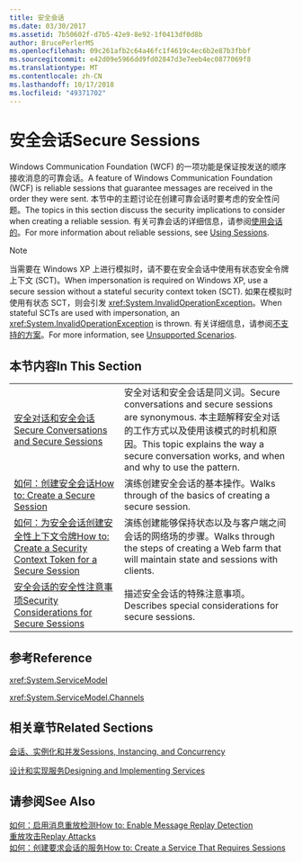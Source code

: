```yaml
---
title: 安全会话
ms.date: 03/30/2017
ms.assetid: 7b50602f-d7b5-42e9-8e92-1f0413df0d8b
author: BrucePerlerMS
ms.openlocfilehash: 09c261afb2c64a46fc1f4619c4ec6b2e87b3fbbf
ms.sourcegitcommit: e42d09e5966dd9fd02847d3e7eeb4ec0877069f8
ms.translationtype: MT
ms.contentlocale: zh-CN
ms.lasthandoff: 10/17/2018
ms.locfileid: "49371702"
---
```

# <a name="secure-sessions"></a><span data-ttu-id="27084-102">安全会话</span><span class="sxs-lookup"><span data-stu-id="27084-102">Secure Sessions</span></span>
<span data-ttu-id="27084-103">Windows Communication Foundation (WCF) 的一项功能是保证按发送的顺序接收消息的可靠会话。</span><span class="sxs-lookup"><span data-stu-id="27084-103">A feature of Windows Communication Foundation (WCF) is reliable sessions that guarantee messages are received in the order they were sent.</span></span> <span data-ttu-id="27084-104">本节中的主题讨论在创建可靠会话时要考虑的安全性问题。</span><span class="sxs-lookup"><span data-stu-id="27084-104">The topics in this section discuss the security implications to consider when creating a reliable session.</span></span> <span data-ttu-id="27084-105">有关可靠会话的详细信息，请参阅[使用会话的](../../../../docs/framework/wcf/using-sessions.md)。</span><span class="sxs-lookup"><span data-stu-id="27084-105">For more information about reliable sessions, see [Using Sessions](../../../../docs/framework/wcf/using-sessions.md).</span></span>  
  
> [!NOTE]
>  <span data-ttu-id="27084-106">当需要在 Windows XP 上进行模拟时，请不要在安全会话中使用有状态安全令牌上下文 (SCT)。</span><span class="sxs-lookup"><span data-stu-id="27084-106">When impersonation is required on Windows XP, use a secure session without a stateful security context token (SCT).</span></span> <span data-ttu-id="27084-107">如果在模拟时使用有状态 SCT，则会引发 <xref:System.InvalidOperationException>。</span><span class="sxs-lookup"><span data-stu-id="27084-107">When stateful SCTs are used with impersonation, an <xref:System.InvalidOperationException> is thrown.</span></span> <span data-ttu-id="27084-108">有关详细信息，请参阅[不支持的方案](../../../../docs/framework/wcf/feature-details/unsupported-scenarios.md)。</span><span class="sxs-lookup"><span data-stu-id="27084-108">For more information, see [Unsupported Scenarios](../../../../docs/framework/wcf/feature-details/unsupported-scenarios.md).</span></span>  
  
## <a name="in-this-section"></a><span data-ttu-id="27084-109">本节内容</span><span class="sxs-lookup"><span data-stu-id="27084-109">In This Section</span></span>  
  
|||  
|-|-|  
|[<span data-ttu-id="27084-110">安全对话和安全会话</span><span class="sxs-lookup"><span data-stu-id="27084-110">Secure Conversations and Secure Sessions</span></span>](../../../../docs/framework/wcf/feature-details/secure-conversations-and-secure-sessions.md)|<span data-ttu-id="27084-111">安全对话和安全会话是同义词。</span><span class="sxs-lookup"><span data-stu-id="27084-111">Secure conversations and secure sessions are synonymous.</span></span> <span data-ttu-id="27084-112">本主题解释安全对话的工作方式以及使用该模式的时机和原因。</span><span class="sxs-lookup"><span data-stu-id="27084-112">This topic explains the way a secure conversation works, and when and why to use the pattern.</span></span>|  
|[<span data-ttu-id="27084-113">如何：创建安全会话</span><span class="sxs-lookup"><span data-stu-id="27084-113">How to: Create a Secure Session</span></span>](../../../../docs/framework/wcf/feature-details/how-to-create-a-secure-session.md)|<span data-ttu-id="27084-114">演练创建安全会话的基本操作。</span><span class="sxs-lookup"><span data-stu-id="27084-114">Walks through of the basics of creating a secure session.</span></span>|  
|[<span data-ttu-id="27084-115">如何：为安全会话创建安全性上下文令牌</span><span class="sxs-lookup"><span data-stu-id="27084-115">How to: Create a Security Context Token for a Secure Session</span></span>](../../../../docs/framework/wcf/feature-details/how-to-create-a-security-context-token-for-a-secure-session.md)|<span data-ttu-id="27084-116">演练创建能够保持状态以及与客户端之间会话的网络场的步骤。</span><span class="sxs-lookup"><span data-stu-id="27084-116">Walks through the steps of creating a Web farm that will maintain state and sessions with clients.</span></span>|  
|[<span data-ttu-id="27084-117">安全会话的安全性注意事项</span><span class="sxs-lookup"><span data-stu-id="27084-117">Security Considerations for Secure Sessions</span></span>](../../../../docs/framework/wcf/feature-details/security-considerations-for-secure-sessions.md)|<span data-ttu-id="27084-118">描述安全会话的特殊注意事项。</span><span class="sxs-lookup"><span data-stu-id="27084-118">Describes special considerations for secure sessions.</span></span>|  
  
## <a name="reference"></a><span data-ttu-id="27084-119">参考</span><span class="sxs-lookup"><span data-stu-id="27084-119">Reference</span></span>  
 <xref:System.ServiceModel>  
  
 <xref:System.ServiceModel.Channels>  
  
## <a name="related-sections"></a><span data-ttu-id="27084-120">相关章节</span><span class="sxs-lookup"><span data-stu-id="27084-120">Related Sections</span></span>  
 [<span data-ttu-id="27084-121">会话、实例化和并发</span><span class="sxs-lookup"><span data-stu-id="27084-121">Sessions, Instancing, and Concurrency</span></span>](../../../../docs/framework/wcf/feature-details/sessions-instancing-and-concurrency.md)  
  
 [<span data-ttu-id="27084-122">设计和实现服务</span><span class="sxs-lookup"><span data-stu-id="27084-122">Designing and Implementing Services</span></span>](../../../../docs/framework/wcf/designing-and-implementing-services.md)  
  
## <a name="see-also"></a><span data-ttu-id="27084-123">请参阅</span><span class="sxs-lookup"><span data-stu-id="27084-123">See Also</span></span>  
 [<span data-ttu-id="27084-124">如何：启用消息重放检测</span><span class="sxs-lookup"><span data-stu-id="27084-124">How to: Enable Message Replay Detection</span></span>](../../../../docs/framework/wcf/feature-details/how-to-enable-message-replay-detection.md)  
 [<span data-ttu-id="27084-125">重放攻击</span><span class="sxs-lookup"><span data-stu-id="27084-125">Replay Attacks</span></span>](../../../../docs/framework/wcf/feature-details/replay-attacks.md)  
 [<span data-ttu-id="27084-126">如何：创建要求会话的服务</span><span class="sxs-lookup"><span data-stu-id="27084-126">How to: Create a Service That Requires Sessions</span></span>](../../../../docs/framework/wcf/feature-details/how-to-create-a-service-that-requires-sessions.md)
